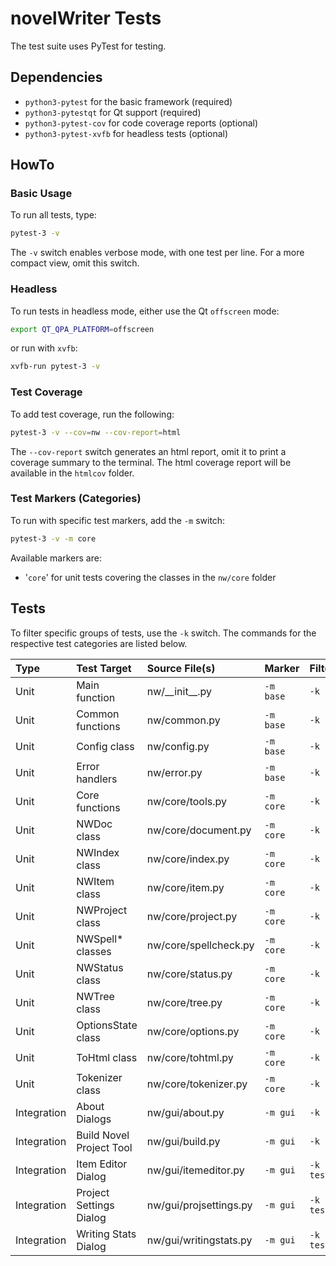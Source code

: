 # novelWriter Tests

The test suite uses PyTest for testing.

## Dependencies

* `python3-pytest` for the basic framework (required)
* `python3-pytestqt` for Qt support (required)
* `python3-pytest-cov` for code coverage reports (optional)
* `python3-pytest-xvfb` for headless tests (optional)

## HowTo

### Basic Usage

To run all tests, type:
```bash
pytest-3 -v
```

The `-v` switch enables verbose mode, with one test per line.
For a more compact view, omit this switch.

### Headless

To run tests in headless mode, either use the Qt `offscreen` mode:
```bash
export QT_QPA_PLATFORM=offscreen
```

or run with `xvfb`:
```bash
xvfb-run pytest-3 -v
```

### Test Coverage

To add test coverage, run the following:
```bash
pytest-3 -v --cov=nw --cov-report=html
```

The `--cov-report` switch generates an html report, omit it to print a coverage summary to the terminal.
The html coverage report will be available in the `htmlcov` folder.

### Test Markers (Categories)

To run with specific test markers, add the `-m` switch:
```bash
pytest-3 -v -m core
```

Available markers are:

* '`core`' for unit tests covering the classes in the `nw/core` folder

## Tests

To filter specific groups of tests, use the `-k` switch.
The commands for the respective test categories are listed below.

| Type        | Test Target              | Source File(s)         | Marker    | Filter                   |
| :---------- | :----------------------- | :--------------------- | :-------- | :----------------------- |
| Unit        | Main function            | nw/\_\_init\_\_.py     | `-m base` | `-k testBaseInit`        |
| Unit        | Common functions         | nw/common.py           | `-m base` | `-k testBaseCommon`      |
| Unit        | Config class             | nw/config.py           | `-m base` | `-k testBaseConfig`      |
| Unit        | Error handlers           | nw/error.py            | `-m base` | `-k testBaseError`       |
| Unit        | Core functions           | nw/core/tools.py       | `-m core` | `-k testCoreTools`       |
| Unit        | NWDoc class              | nw/core/document.py    | `-m core` | `-k testCoreDocument`    |
| Unit        | NWIndex class            | nw/core/index.py       | `-m core` | `-k testCoreIndex`       |
| Unit        | NWItem class             | nw/core/item.py        | `-m core` | `-k testCoreItem`        |
| Unit        | NWProject class          | nw/core/project.py     | `-m core` | `-k testCoreProject`     |
| Unit        | NWSpell* classes         | nw/core/spellcheck.py  | `-m core` | `-k testCoreSpell`       |
| Unit        | NWStatus class           | nw/core/status.py      | `-m core` | `-k testCoreStatus`      |
| Unit        | NWTree class             | nw/core/tree.py        | `-m core` | `-k testCoreTree`        |
| Unit        | OptionsState class       | nw/core/options.py     | `-m core` | `-k testCoreOptions`     |
| Unit        | ToHtml class             | nw/core/tohtml.py      | `-m core` | `-k testCoreToHtml`      |
| Unit        | Tokenizer class          | nw/core/tokenizer.py   | `-m core` | `-k testCoreToken`       |
| Integration | About Dialogs            | nw/gui/about.py        | `-m gui`  | `-k testGuiAbout`        |
| Integration | Build Novel Project Tool | nw/gui/build.py        | `-m gui`  | `-k testGuiBuild`        |
| Integration | Item Editor Dialog       | nw/gui/itemeditor.py   | `-m gui`  | `-k testGuiItemEditor`   |
| Integration | Project Settings Dialog  | nw/gui/projsettings.py | `-m gui`  | `-k testGuiProjSettings` |
| Integration | Writing Stats Dialog     | nw/gui/writingstats.py | `-m gui`  | `-k testGuiWritingStats` |
